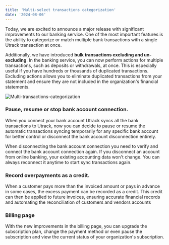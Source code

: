 ```yaml
---
title: 'Multi-select transactions categorization'
date: '2024-08-06'
---
```


Today, we are excited to announce a major release with significant improvements to our banking service. One of the most important features is the ability to categorize or match multiple bank transactions with a single Utrack transaction at once.

Additionally, we have introduced **bulk transactions excluding and un-excluding**. In the banking service, you can now perform actions for multiple transactions, such as deposits or withdrawals, at once. This is especially useful if you have hundreds or thousands of duplicated transactions. Excluding actions allows you to eliminate duplicated transactions from your statement and ensure they are not included in the organization's financial statements.

![Multi-transactions-categorization](/images/updates/multi-transactions-categorization/main.png "Multi-transactions-categorization")

### Pause, resume or stop bank account connection.

When you connect your bank account Utrack syncs all the bank transactions to Utrack, now you can decide to pause or resume the automatic transactions syncing temporarily for any specific bank account for better control or disconnect the bank account disconnection entirely.

When disconnecting the bank account connection you need to verify and connect the bank account connection again. If you disconnect an account from online banking, your existing accounting data won't change. You can always reconnect it anytime to start sync transactions again.

### Record overpayments as a credit.

When a customer pays more than the invoiced amount or pays in advance in some cases, the excess payment can be recorded as a credit. This credit can then be applied to future invoices, ensuring accurate financial records and automating the reconciliation of customers and vendors accounts 

### Billing page

With the new improvements in the billing page, you can upgrade the subscription plan, change the payment method or even pause the subscription and view the current status of your organization's subscription.
